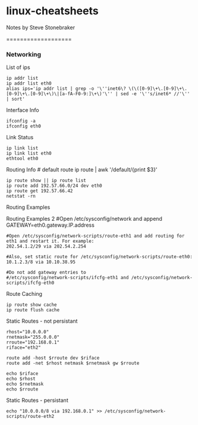 linux-cheatsheets
===================

Notes by Steve Stonebraker

===================

### Networking


List of ips

    ip addr list
    ip addr list eth0
    alias ips='ip addr list | grep -o '\''inet6\? \(\([0-9]\+\.[0-9]\+\.[0-9]\+\.[0-9]\+\)\|[a-fA-F0-9:]\+\)'\'' | sed -e '\''s/inet6* //'\'' | sort'

Interface Info

    ifconfig -a
    ifconfig eth0

Link Status

    ip link list
    ip link list eth0
    ethtool eth0

Routing Info
    # default route
    ip route | awk '/default/{print $3}'

    ip route show || ip route list
    ip route add 192.57.66.0/24 dev eth0
    ip route get 192.57.66.42
    netstat -rn

Routing Examples


Routing Examples 2
    #Open /etc/sysconfig/network and append
    GATEWAY=eth0.gateway.IP.address

    #Open /etc/sysconfig/network-scripts/route-eth1 and add routing for eth1 and restart it. For example:
    202.54.1.2/29 via 202.54.2.254

    #Also, set static route for /etc/sysconfig/network-scripts/route-eth0:
    10.1.2.3/8 via 10.10.38.95

    #Do not add gateway entries to
    #/etc/sysconfig/network-scripts/ifcfg-eth1 and /etc/sysconfig/network-scripts/ifcfg-eth0

Route Caching

    ip route show cache
    ip route flush cache

Static Routes - not persistant

    rhost="10.0.0.0"
    rnetmask="255.0.0.0"
    rroute="192.168.0.1"
    riface="eth2"
    
    route add -host $rroute dev $riface
    route add -net $rhost netmask $rnetmask gw $rroute
    
    echo $riface
    echo $rhost
    echo $rnetmask
    echo $rroute

Static Routes - persistant

    echo "10.0.0.0/8 via 192.168.0.1" >> /etc/sysconfig/network-scripts/route-eth2

